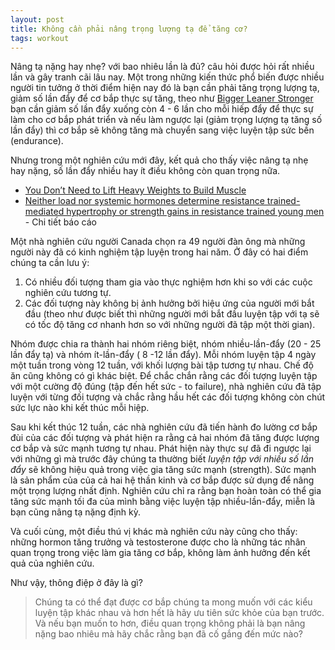```yaml
---
layout: post
title: Không cần phải nâng trọng lượng tạ để tăng cơ?
tags: workout
---
```

Nâng tạ nặng hay nhẹ? với bao nhiêu lần là đủ? câu hỏi được hỏi rất nhiều lần và gây tranh cãi lâu nay. Một trong những kiến thức phổ biến được nhiều người tin tưởng ở thời điểm hiện nay đó là bạn cần phải tăng trọng lượng tạ, giảm số lần đẩy để cơ bắp thực sự tăng, theo như [Bigger Leaner Stronger](https://www.amazon.com/Bigger-Leaner-Stronger-Bodybuilding-Weightlifting-ebook/dp/B006XF5BTG) bạn cần giảm số lần đẩy xuống còn 4 - 6 lần cho mỗi hiếp đẩy để thực sự làm cho cơ bắp phát triển và nếu làm ngược lại (giảm trọng lượng tạ tăng số lần đẩy) thì cơ bắp sẽ không tăng mà chuyển sang việc luyện tập sức bền (endurance).

Nhưng trong một nghiên cứu mới đây, kết quả cho thấy việc nâng tạ nhẹ hay nặng, số lần đẩy nhiều hay ít điều không còn quan trọng nữa. 

 * [You Don’t Need to Lift Heavy Weights to Build Muscle](http://vitals.lifehacker.com/you-don-t-need-to-lift-heavy-weights-to-build-muscle-1783854193?utm_campaign=socialflow_lifehacker_facebook&utm_source=lifehacker_facebook&utm_medium=socialflow)
 * [Neither load nor systemic hormones determine resistance trained-mediated hypertrophy or strength gains in resistance trained young men](http://jap.physiology.org/content/jap/121/1/129.full.pdf) - Chi tiết báo cáo 
 
 Một nhà nghiên cứu người Canada chọn ra 49 người đàn ông mà những người này đã có kinh nghiệm tập luyện trong hai năm. Ở đây có hai điểm chúng ta cần lưu ý: 
 
  1. Có nhiều đối tượng tham gia vào thực nghiệm hơn khi so với các cuộc nghiên cứu tương tự.
  2. Các đối tượng này không bị ảnh hưởng bởi hiệu ứng của người mới bắt đầu (theo như được biết thì những người mới bắt đầu luyện tập với tạ sẽ có tốc độ tăng cơ nhanh hơn so với những người đã tập một thời gian).
 
 Nhóm được chia ra thành hai nhóm riêng biệt, nhóm nhiều-lần-đẩy (20 - 25 lần đẩy tạ) và nhóm ít-lần-đẩy ( 8 -12 lần đẩy). Mỗi nhóm luyện tập 4 ngày một tuần trong vòng 12 tuần, với khối lượng bài tập tương tự nhau. Chế độ ăn cũng không có gì khác biệt. Để chắc chắn rằng các đối tượng luyện tập với một cường độ đúng (tập đến hết sức - to failure), nhà nghiên cứu đã tập luyện với từng đối tượng và chắc rằng hầu hết các đối tượng không còn chút sức lực nào khi kết thúc mỗi hiệp.
 
 Sau khi kết thúc 12 tuần, các nhà nghiên cứu đã tiến hành đo lường cơ bắp đùi của các đối tượng và phát hiện ra rằng cả hai nhóm đã tăng được lượng cơ bắp và sức mạnh tương tự nhau. Phát hiện này thực sự đã đi ngược lại với những gì mà trước đây chúng ta thường biết *luyện tập với nhiều số lần đẩy* sẽ không hiệu quả trong việc gia tăng sức mạnh (strength). Sức mạnh là sản phẩm của của cả hai hệ thần kinh và cơ bắp được sử dụng để nâng một trọng lượng nhất định. Nghiên cứu chỉ ra rằng bạn hoàn toàn có thể gia tăng sức mạnh tối đa của mình bằng việc luyện tập nhiều-lần-đẩy, miễn là bạn cũng nâng tạ nặng định kỳ.
 
 Và cuối cùng, một điều thú vị khác mà nghiên cứu này cũng cho thấy: những hormon tăng trưởng và testosterone được cho là những tác nhân quan trọng trong việc làm gia tăng cơ bắp, không làm ảnh hưởng đến kết quả của nghiên cứu.
 
 Như vậy, thông điệp ở đây là gì?
 
 >Chúng ta có thể đạt được cơ bắp chúng ta mong muốn với các kiểu luyện tập khác nhau và hơn hết là hãy ưu tiên sức khỏe của bạn trước. Và nếu bạn muốn to hơn, điều quan trọng không phải là bạn nâng nặng bao nhiêu mà hãy chắc rằng bạn đã cố gắng đến mức nào?
 
 
